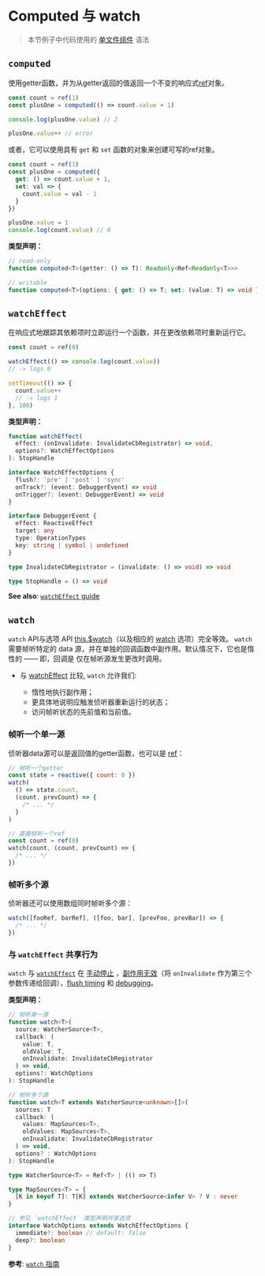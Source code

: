 # Computed 与 watch

> 本节例子中代码使用的 [单文件组件](../guide/single-file-component.html) 语法

## `computed`

使用getter函数，并为从getter返回的值返回一个不变的响应式[ref](./refs-api.html#ref)对象。

```js
const count = ref(1)
const plusOne = computed(() => count.value + 1)

console.log(plusOne.value) // 2

plusOne.value++ // error
```

或者，它可以使用具有 `get` 和 `set` 函数的对象来创建可写的ref对象。

```js
const count = ref(1)
const plusOne = computed({
  get: () => count.value + 1,
  set: val => {
    count.value = val - 1
  }
})

plusOne.value = 1
console.log(count.value) // 0
```

**类型声明：**

```ts
// read-only
function computed<T>(getter: () => T): Readonly<Ref<Readonly<T>>>

// writable
function computed<T>(options: { get: () => T; set: (value: T) => void }): Ref<T>
```

## `watchEffect`

在响应式地跟踪其依赖项时立即运行一个函数，并在更改依赖项时重新运行它。

```js
const count = ref(0)

watchEffect(() => console.log(count.value))
// -> logs 0

setTimeout(() => {
  count.value++
  // -> logs 1
}, 100)
```

**类型声明：**

```ts
function watchEffect(
  effect: (onInvalidate: InvalidateCbRegistrator) => void,
  options?: WatchEffectOptions
): StopHandle

interface WatchEffectOptions {
  flush?: 'pre' | 'post' | 'sync'
  onTrack?: (event: DebuggerEvent) => void
  onTrigger?: (event: DebuggerEvent) => void
}

interface DebuggerEvent {
  effect: ReactiveEffect
  target: any
  type: OperationTypes
  key: string | symbol | undefined
}

type InvalidateCbRegistrator = (invalidate: () => void) => void

type StopHandle = () => void
```

**See also**: [`watchEffect` guide](../guide/reactivity-computed-watchers.html#watcheffect)

## `watch`

 `watch` API与选项 API [this.$watch](./instance-methods.html#watch)（以及相应的 [watch](./options-data.html#watch) 选项）完全等效。 `watch` 需要帧听特定的 data 源，并在单独的回调函数中副作用。默认情况下，它也是惰性的 —— 即，回调是 仅在帧听源发生更改时调用。

- 与 [watchEffect](#watcheffect) 比较, `watch` 允许我们:

  - 惰性地执行副作用；
  - 更具体地说明应触发侦听器重新运行的状态；
  - 访问帧听状态的先前值和当前值。

### 帧听一个单一源

侦听器data源可以是返回值的getter函数，也可以是 [ref](./refs-api.html#ref)：


```js
// 帧听一个getter
const state = reactive({ count: 0 })
watch(
  () => state.count,
  (count, prevCount) => {
    /* ... */
  }
)

// 直接帧听一个ref
const count = ref(0)
watch(count, (count, prevCount) => {
  /* ... */
})
```

### 帧听多个源

侦听器还可以使用数组同时帧听多个源：

```js
watch([fooRef, barRef], ([foo, bar], [prevFoo, prevBar]) => {
  /* ... */
})
```

### 与 `watchEffect` 共享行为

`watch` 与 [`watchEffect`](#watcheffect) 在 [手动停止](stopping-the-watcher) ，[副作用无效](side-effect-invalidation)（将 `onInvalidate` 作为第三个参数传递给回调），[flush timing](#effect-flush-timing) 和 [debugging](#watcher-debugging)。

**类型声明：**

```ts
// 帧听单一源
function watch<T>(
  source: WatcherSource<T>,
  callback: (
    value: T,
    oldValue: T,
    onInvalidate: InvalidateCbRegistrator
  ) => void,
  options?: WatchOptions
): StopHandle

// 帧听多个源
function watch<T extends WatcherSource<unknown>[]>(
  sources: T
  callback: (
    values: MapSources<T>,
    oldValues: MapSources<T>,
    onInvalidate: InvalidateCbRegistrator
  ) => void,
  options? : WatchOptions
): StopHandle

type WatcherSource<T> = Ref<T> | (() => T)

type MapSources<T> = {
  [K in keyof T]: T[K] extends WatcherSource<infer V> ? V : never
}

// 参见 `watchEffect` 类型声明共享选项
interface WatchOptions extends WatchEffectOptions {
  immediate?: boolean // default: false
  deep?: boolean
}
```

**参考**: [`watch` 指南](../guide/reactivity-computed-watchers.html#watch)
